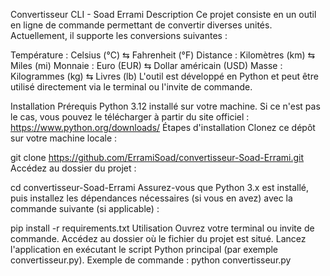 
Convertisseur CLI - Soad Errami
Description
Ce projet consiste en un outil en ligne de commande permettant de convertir diverses unités. Actuellement, il supporte les conversions suivantes :

Température : Celsius (°C) ⇆ Fahrenheit (°F)
Distance : Kilomètres (km) ⇆ Miles (mi)
Monnaie : Euro (EUR) ⇆ Dollar américain (USD)
Masse : Kilogrammes (kg) ⇆ Livres (lb)
L'outil est développé en Python et peut être utilisé directement via le terminal ou l'invite de commande.

Installation
Prérequis
Python 3.12 installé sur votre machine. Si ce n'est pas le cas, vous pouvez le télécharger à partir du site officiel : https://www.python.org/downloads/
Étapes d'installation
Clonez ce dépôt sur votre machine locale :

git clone https://github.com/ErramiSoad/convertisseur-Soad-Errami.git
Accédez au dossier du projet :

cd convertisseur-Soad-Errami
Assurez-vous que Python 3.x est installé, puis installez les dépendances nécessaires (si vous en avez) avec la commande suivante (si applicable) :

pip install -r requirements.txt
Utilisation
Ouvrez votre terminal ou invite de commande.
Accédez au dossier où le fichier du projet est situé.
Lancez l'application en exécutant le script Python principal (par exemple convertisseur.py). Exemple de commande :
python convertisseur.py
